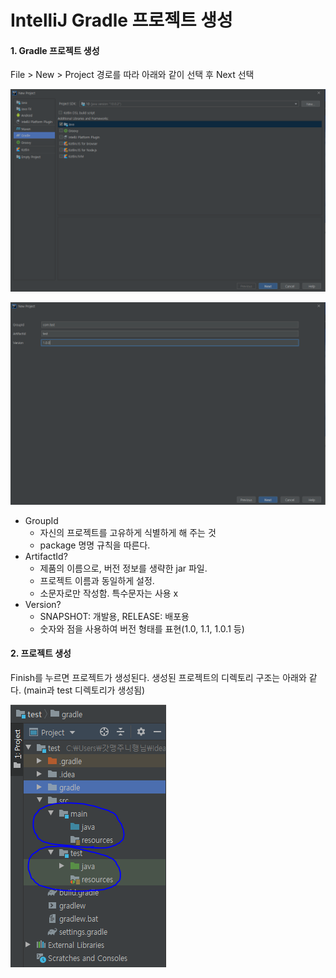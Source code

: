 # IntelliJ Gradle 프로젝트 생성



#### 1. Gradle 프로젝트 생성

File > New > Project 경로를 따라 아래와 같이 선택 후 Next 선택

![image-20191028211805820](https://github.com/Yujaehyeong/IntelliJ/blob/master/%EC%9D%B4%EB%AF%B8%EC%A7%80/intelliJ/gradle%20%ED%94%84%EB%A1%9C%EC%A0%9D%ED%8A%B8%20%EC%83%9D%EC%84%B1%20%EA%B2%BD%EB%A1%9C.PNG?raw=true)

![image-20191028212118502](https://github.com/Yujaehyeong/IntelliJ/blob/master/%EC%9D%B4%EB%AF%B8%EC%A7%80/intelliJ/%ED%94%84%EB%A1%9C%EC%A0%9D%ED%8A%B8%20%EC%83%9D%EC%84%B1%20%EC%84%A4%EC%A0%95.PNG?raw=true)


- GroupId
  - 자신의 프로젝트를 고유하게 식별하게 해 주는 것
  - package 명명 규칙을 따른다.
- ArtifactId?
  - 제품의 이름으로, 버전 정보를 생략한 jar 파일.
  - 프로젝트 이름과 동일하게 설정.
  - 소문자로만 작성함. 특수문자는 사용 x
- Version?
  - SNAPSHOT: 개발용, RELEASE: 배포용
  - 숫자와 점을 사용하여 버전 형태를 표현(1.0, 1.1, 1.0.1 등)

#### 2. 프로젝트 생성

Finish를 누르면 프로젝트가 생성된다. 생성된 프로젝트의 디렉토리 구조는 아래와 같다.
(main과 test 디렉토리가 생성됨)

![image-20191029215449876](https://github.com/Yujaehyeong/IntelliJ/blob/master/%EC%9D%B4%EB%AF%B8%EC%A7%80/intelliJ/gralde%20%ED%8F%B4%EB%8D%94%EA%B5%AC%EC%A1%B0.PNG?raw=true)
